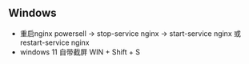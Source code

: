 
## Windows

- 重启nginx
powersell -> stop-service nginx -> start-service nginx 或 restart-service nginx
- windows 11 自带截屏 WIN + Shift + S
